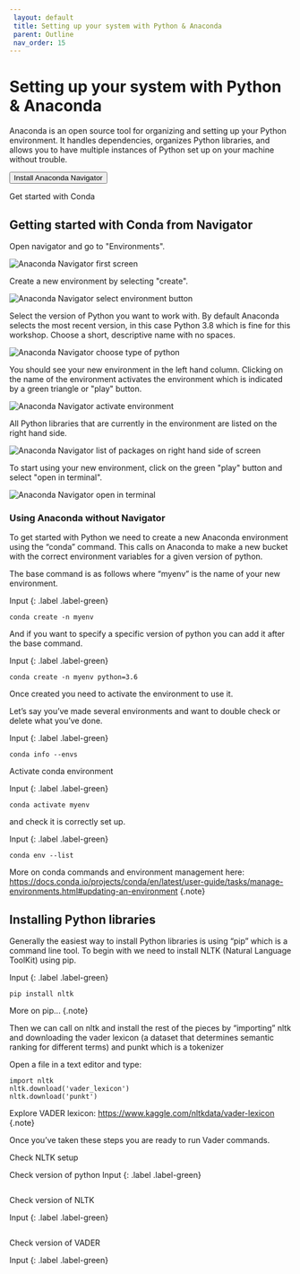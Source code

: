 ```yaml
---
 layout: default
 title: Setting up your system with Python & Anaconda
 parent: Outline
 nav_order: 15
---
```


# Setting up your system with Python & Anaconda

Anaconda is an open source tool for organizing and setting up your Python environment. It handles dependencies, organizes Python libraries, and allows you to have multiple instances of Python set up on your machine without trouble.

<a href="https://www.anaconda.com/products/individual"><button>Install Anaconda Navigator</button></a>

Get started with Conda

## Getting started with Conda from Navigator
Open navigator and go to "Environments".

![Anaconda Navigator first screen](/images/anaconda-navigator.png)

Create a new environment by selecting "create".

![Anaconda Navigator select environment button](/images/anaconda-navigator-env.png)

Select the version of Python you want to work with. By default Anaconda selects the most recent version, in this case Python 3.8 which is fine for this workshop. Choose a short, descriptive name with no spaces.

![Anaconda Navigator choose type of python](/images/anaconda-navigator-env-choose-python.png)

You should see your new environment in the left hand column. Clicking on the name of the environment activates the environment which is indicated by a green triangle or "play" button.

![Anaconda Navigator activate environment](/images/anaconda-navigator-myenv-activate.png)

All Python libraries that are currently in the environment are listed on the right hand side.

![Anaconda Navigator list of packages on right hand side of screen](/images/anaconda-navigator-myenv-packages.png)

To start using your new environment, click on the green "play" button and select "open in terminal".

![Anaconda Navigator open in terminal](/images/anaconda-navigator-myenv-terminal.png)

### Using Anaconda without Navigator

To get started with Python we need to create a new Anaconda environment using the “conda” command. This calls on Anaconda to make a new bucket with the correct environment variables for a given version of python.

The base command is as follows where “myenv” is the name of your new environment.

Input
{: .label .label-green}
~~~
conda create -n myenv
~~~

And if you want to specify a specific version of python you can add it after the base command.

Input
{: .label .label-green}
~~~
conda create -n myenv python=3.6
~~~

Once created you need to activate the environment to use it.

Let’s say you’ve made several environments and want to double check or delete what you’ve done.

Input
{: .label .label-green}
~~~
conda info --envs
~~~

Activate conda environment

Input
{: .label .label-green}
~~~
conda activate myenv
~~~

and check it is correctly set up.

Input
{: .label .label-green}
~~~
conda env --list
~~~

More on conda commands and environment management here: https://docs.conda.io/projects/conda/en/latest/user-guide/tasks/manage-environments.html#updating-an-environment
{.note}

## Installing Python libraries
Generally the easiest way to install Python libraries is using “pip” which is a command line tool. To begin with we need to install NLTK (Natural Language ToolKit) using pip.

Input
{: .label .label-green}
~~~
pip install nltk
~~~

More on pip...
{.note}

Then we can call on nltk and install the rest of the pieces by “importing” nltk and downloading the vader lexicon (a dataset that determines semantic ranking for different terms) and punkt which is a tokenizer

Open a file in a text editor and type:
~~~
import nltk
nltk.download('vader_lexicon')
nltk.download('punkt')
~~~

Explore VADER lexicon: https://www.kaggle.com/nltkdata/vader-lexicon
{.note}

Once you’ve taken these steps you are ready to run Vader commands.

Check NLTK setup

Check version of python
Input
{: .label .label-green}
~~~
~~~

Check version of NLTK

Input
{: .label .label-green}
~~~
~~~

Check version of VADER

Input
{: .label .label-green}
~~~
~~~
